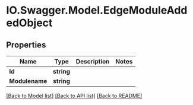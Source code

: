 # IO.Swagger.Model.EdgeModuleAddedObject
## Properties

Name | Type | Description | Notes
------------ | ------------- | ------------- | -------------
**Id** | **string** |  | 
**Modulename** | **string** |  | 

[[Back to Model list]](../README.md#documentation-for-models) [[Back to API list]](../README.md#documentation-for-api-endpoints) [[Back to README]](../README.md)

